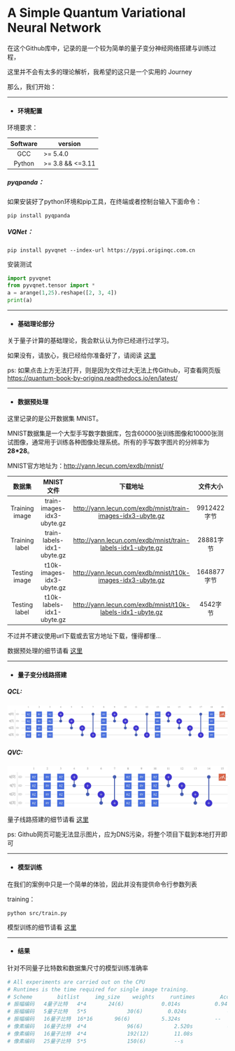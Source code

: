 # A Simple Quantum Variational Neural Network

在这个Github库中，记录的是一个较为简单的量子变分神经网络搭建与训练过程，

这里并不会有太多的理论解析，我希望的这只是一个实用的 Journey

那么，我们开始：

----

- #### 环境配置

环境要求：

| Software | version          |
| :------: | ---------------- |
|   GCC    | >= 5.4.0         |
|  Python  | >= 3.8 && <=3.11 |

##### pyqpanda：

如果安装好了python环境和pip工具，在终端或者控制台输入下面命令：

```shell
pip install pyqpanda
```

##### VQNet：

```shell
pip install pyvqnet --index-url https://pypi.originqc.com.cn
```

安装测试

```python
import pyvqnet
from pyvqnet.tensor import *
a = arange(1,25).reshape([2, 3, 4])
print(a)
```

----

- #### 基础理论部分

关于量子计算的基础理论，我会默认认为你已经进行过学习。

如果没有，请放心，我已经给你准备好了，请阅读 [这里](ref/量子计算与编程入门.pdf)

ps: 如果点击上方无法打开，则是因为文件过大无法上传Github，可查看网页版 https://quantum-book-by-originq.readthedocs.io/en/latest/

----

- #### 数据预处理

这里记录的是公开数据集 MNIST。

MNIST数据集是一个大型手写数字数据库，包含60000张训练图像和10000张测试图像，通常用于训练各种图像处理系统。所有的手写数字图片的分辨率为**28*28**。

MNIST官方地址为：http://yann.lecun.com/exdb/mnist/

|     数据集     |         MNIST文件          |                          下载地址                           |  文件大小   |
| :------------: | :------------------------: | :---------------------------------------------------------: | :---------: |
| Training image | train-images-idx3-ubyte.gz | http://yann.lecun.com/exdb/mnist/train-images-idx3-ubyte.gz | 9912422字节 |
| Training label | train-labels-idx1-ubyte.gz | http://yann.lecun.com/exdb/mnist/train-labels-idx1-ubyte.gz |  28881字节  |
| Testing image  | t10k-images-idx3-ubyte.gz  | http://yann.lecun.com/exdb/mnist/t10k-images-idx3-ubyte.gz  | 1648877字节 |
| Testing label  | t10k-labels-idx1-ubyte.gz  | http://yann.lecun.com/exdb/mnist/t10k-labels-idx1-ubyte.gz  |  4542字节   |

不过并不建议使用url下载或去官方地址下载，懂得都懂...

数据预处理的细节请看 [这里](./src/dataloader/README.md)

----

- #### 量子变分线路搭建

##### QCL:

![qcl](./other/qcl_circuit.jpg)

##### QVC:

![qvc](./other/qvc_circuit.jpg)

量子线路搭建的细节请看 [这里](./src/model/README.md)

ps: Github网页可能无法显示图片，应为DNS污染，将整个项目下载到本地打开即可

----

- #### 模型训练

在我们的案例中只是一个简单的体验，因此并没有提供命令行参数列表

training：

```shell
python src/train.py
```

模型训练的细节请看 [这里](./src/README.md)

----

- #### 结果

针对不同量子比特数和数据集尺寸的模型训练准确率

```python
# All experiments are carried out on the CPU
# Runtimes is the time required for single image training.
# Scheme		bitlist		img_size	weights		runtimes		Accuracy
# 振幅编码 	 4量子比特   4*4       24(6)			0.014s			 0.94
# 振幅编码	 5量子比特	 5*5			 30(6)		  0.024s			 0.94
# 振幅编码	 16量子比特	 16*16		 96(6)			5.324s			 --
# 像素编码	 16量子比特	 4*4			 96(6)			2.520s			 0.91
# 像素编码	 16量子比特	 4*4			 192(12)		11.08s			 --
# 像素编码	 25量子比特	 5*5			 150(6)			--s				 	 --
```

